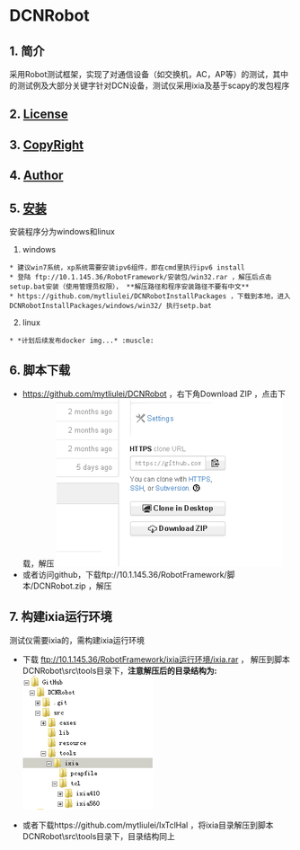 # DCNRobot

## 1. 简介
采用Robot测试框架，实现了对通信设备（如交换机，AC，AP等）的测试，其中的测试例及大部分关键字针对DCN设备，测试仪采用ixia及基于scapy的发包程序

## 2. [License](./LICENSE.txt)

## 3. [CopyRight](./COPYRIGHT.txt)

## 4. [Author](./AUTHORS.txt)

## 5. [安装](https://github.com/mytliulei/DCNRobotInstallPackages/blob/master/README.md)

  安装程序分为windows和linux

  1. windows

    * 建议win7系统，xp系统需要安装ipv6组件，即在cmd里执行ipv6 install
    * 登陆 ftp://10.1.145.36/RobotFramework/安装包/win32.rar ，解压后点击setup.bat安装（使用管理员权限）， **解压路径和程序安装路径不要有中文**
    * https://github.com/mytliulei/DCNRobotInstallPackages ，下载到本地，进入DCNRobotInstallPackages/windows/win32/ 执行setp.bat


  2. linux

    * *计划后续发布docker img...* :muscle:
    
## 6. 脚本下载

   * https://github.com/mytliulei/DCNRobot ，右下角Download ZIP ，点击下载，解压
   ![img of download zip](./doc/img/install_1.png)
   * 或者访问github，下载ftp://10.1.145.36/RobotFramework/脚本/DCNRobot.zip ，解压

## 7. 构建ixia运行环境
   
   测试仪需要ixia的，需构建ixia运行环境
   * 下载 ftp://10.1.145.36/RobotFramework/ixia运行环境/ixia.rar ， 解压到脚本DCNRobot\src\tools目录下，**注意解压后的目录结构为:**
   ![img of directory structure](./doc/img/install_2.png)

   * 或者下载https://github.com/mytliulei/IxTclHal ，将ixia目录解压到脚本DCNRobot\src\tools目录下，目录结构同上
   
   
   

